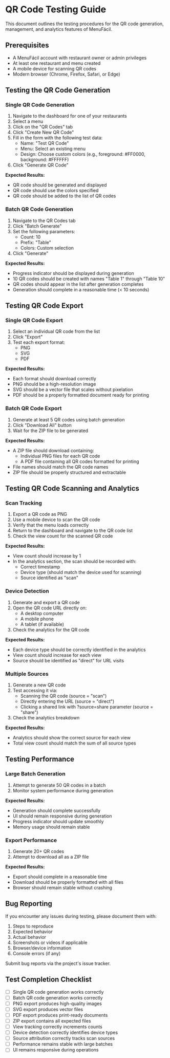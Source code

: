 # QR Code Testing Guide

This document outlines the testing procedures for the QR code generation, management, and analytics features of MenuFácil.

## Prerequisites

- A MenuFácil account with restaurant owner or admin privileges
- At least one restaurant and menu created
- A mobile device for scanning QR codes
- Modern browser (Chrome, Firefox, Safari, or Edge)

## Testing the QR Code Generation

### Single QR Code Generation

1. Navigate to the dashboard for one of your restaurants
2. Select a menu
3. Click on the "QR Codes" tab
4. Click "Create New QR Code"
5. Fill in the form with the following test data:
   - Name: "Test QR Code"
   - Menu: Select an existing menu
   - Design: Choose custom colors (e.g., foreground: #FF0000, background: #FFFFFF)
6. Click "Generate QR Code"

**Expected Results:**
- QR code should be generated and displayed
- QR code should use the colors specified
- QR code should be added to the list of QR codes

### Batch QR Code Generation

1. Navigate to the QR Codes tab
2. Click "Batch Generate"
3. Set the following parameters:
   - Count: 10
   - Prefix: "Table"
   - Colors: Custom selection
4. Click "Generate"

**Expected Results:**
- Progress indicator should be displayed during generation
- 10 QR codes should be created with names "Table 1" through "Table 10"
- QR codes should appear in the list after generation completes
- Generation should complete in a reasonable time (< 10 seconds)

## Testing QR Code Export

### Single QR Code Export

1. Select an individual QR code from the list
2. Click "Export"
3. Test each export format:
   - PNG
   - SVG
   - PDF

**Expected Results:**
- Each format should download correctly
- PNG should be a high-resolution image
- SVG should be a vector file that scales without pixelation
- PDF should be a properly formatted document ready for printing

### Batch QR Code Export

1. Generate at least 5 QR codes using batch generation
2. Click "Download All" button
3. Wait for the ZIP file to be generated

**Expected Results:**
- A ZIP file should download containing:
  - Individual PNG files for each QR code
  - A PDF file containing all QR codes formatted for printing
- File names should match the QR code names
- ZIP file should be properly structured and extractable

## Testing QR Code Scanning and Analytics

### Scan Tracking

1. Export a QR code as PNG
2. Use a mobile device to scan the QR code
3. Verify that the menu loads correctly
4. Return to the dashboard and navigate to the QR code list
5. Check the view count for the scanned QR code

**Expected Results:**
- View count should increase by 1
- In the analytics section, the scan should be recorded with:
  - Correct timestamp
  - Device type (should match the device used for scanning)
  - Source identified as "scan"

### Device Detection

1. Generate and export a QR code
2. Open the QR code URL directly on:
   - A desktop computer
   - A mobile phone
   - A tablet (if available)
3. Check the analytics for the QR code

**Expected Results:**
- Each device type should be correctly identified in the analytics
- View count should increase for each view
- Source should be identified as "direct" for URL visits

### Multiple Sources

1. Generate a new QR code
2. Test accessing it via:
   - Scanning the QR code (source = "scan")
   - Directly entering the URL (source = "direct") 
   - Clicking a shared link with ?source=share parameter (source = "share")
3. Check the analytics breakdown

**Expected Results:**
- Analytics should show the correct source for each view
- Total view count should match the sum of all source types

## Testing Performance

### Large Batch Generation

1. Attempt to generate 50 QR codes in a batch
2. Monitor system performance during generation

**Expected Results:**
- Generation should complete successfully
- UI should remain responsive during generation
- Progress indicator should update smoothly
- Memory usage should remain stable

### Export Performance

1. Generate 20+ QR codes
2. Attempt to download all as a ZIP file

**Expected Results:**
- Export should complete in a reasonable time
- Download should be properly formatted with all files
- Browser should remain stable without crashing

## Bug Reporting

If you encounter any issues during testing, please document them with:

1. Steps to reproduce
2. Expected behavior
3. Actual behavior
4. Screenshots or videos if applicable
5. Browser/device information
6. Console errors (if any)

Submit bug reports via the project's issue tracker.

## Test Completion Checklist

- [ ] Single QR code generation works correctly
- [ ] Batch QR code generation works correctly
- [ ] PNG export produces high-quality images
- [ ] SVG export produces vector files
- [ ] PDF export produces print-ready documents
- [ ] ZIP export contains all expected files
- [ ] View tracking correctly increments counts
- [ ] Device detection correctly identifies device types
- [ ] Source attribution correctly tracks scan sources
- [ ] Performance remains stable with large batches
- [ ] UI remains responsive during operations 